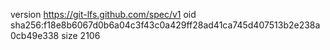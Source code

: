version https://git-lfs.github.com/spec/v1
oid sha256:f18e8b6067d0b6a04c3f43c0a429ff28ad41ca745d407513b2e238a0cb49e338
size 2106
